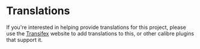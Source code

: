 # Translations

If you're interested in helping provide translations for this project,
please use the
[Transifex](https://www.transifex.com/projects/p/calibre-plugins/resources/)
website to add translations to this, or other calibre plugins that support it.
